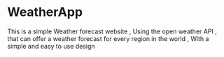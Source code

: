 # WeatherApp
This is a simple Weather forecast website , Using the open weather API , that can offer a weather forecast for every region in the world , With a simple and easy to use design
